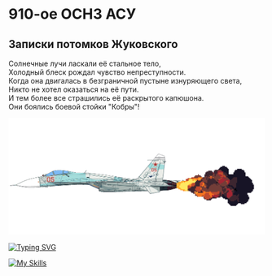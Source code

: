 # 910-ое ОСНЗ АСУ

## Записки потомков Жуковского

<!--
color=0254a6
[![Typing SVG](https://readme-typing-svg.demolab.com?font=Fira+Code&weight=900&size=27&pause=5000&color=0254A6&width=600&height=61&lines=Записки+потомков+Жуковского)](https://git.io/typing-svg)

$\color{0254a6}{test}$
-->


Солнечные лучи ласкали её стальное тело, \
Холодный блеск рождал чувство непреступности. \
Когда она двигалась в безграничной пустыне изнуряющего света, \
Никто не хотел оказаться на её пути. \
И тем более все страшились её раскрытого капюшона. \
Они боялись боевой стойки "Кобры"! 

![](/img/su27-3.gif)

[![Typing SVG](https://readme-typing-svg.demolab.com?font=Fira+Code&pause=1000&multiline=true&width=1500&height=1000&lines=%D0%A0%D0%9F%3A+%C2%AB%D0%9C%D0%B8%D0%BB%D1%8F%C2%BB%2C+%D1%8F+%C2%AB%D0%97%D0%B0%D1%80%D1%8F-1%C2%BB.+%D0%9F%D1%80%D0%B8%D1%91%D0%BC.;%D0%9B%D1%91%D1%82%D1%87%D0%B8%D0%BA%3A+%C2%AB%D0%97%D0%B0%D1%80%D1%8F-1%C2%BB%2C+%C2%AB%D0%9C%D0%B8%D0%BB%D1%8F%C2%BB.+%D0%9D%D0%B0+%D0%BF%D1%80%D0%B8%D1%91%D0%BC%D0%B5.+%D0%92%D1%8B%D0%BF%D0%BE%D0%BB%D0%BD%D1%8F%D0%B5%D0%BC+%D0%BF%D0%B0%D1%82%D1%80%D1%83%D0%BB%D0%B8%D1%80%D0%BE%D0%B2%D0%B0%D0%BD%D0%B8%D0%B5+%D0%B2+%D0%BA%D0%B2%D0%B0%D0%B4%D1%80%D0%B0%D1%82%D0%B5+7-4-2.+%D0%9F%D0%BE%D0%B3%D0%BE%D0%B4%D0%B0+%D1%8F%D1%81%D0%BD%D0%B0%D1%8F%2C+%D0%B2%D0%B8%D0%B4%D0%B8%D0%BC%D0%BE%D1%81%D1%82%D1%8C+10+%D0%BA%D0%BC.;%D0%A0%D0%9F%3A+%C2%AB%D0%9C%D0%B8%D0%BB%D1%8F%C2%BB%2C+%D0%BF%D0%BE%D0%B4%D1%82%D0%B2%D0%B5%D1%80%D0%B6%D0%B4%D0%B0%D1%8E.+%D0%9F%D1%80%D0%BE%D0%B2%D0%B5%D1%80%D1%8C%D1%82%D0%B5+%D0%BD%D0%B0%D0%BB%D0%B8%D1%87%D0%B8%D0%B5+%D1%86%D0%B5%D0%BB%D0%B5%D0%B9+%D0%BF%D0%BE+%D0%BC%D0%B0%D1%80%D1%88%D1%80%D1%83%D1%82%D1%83.;%D0%9B%D1%91%D1%82%D1%87%D0%B8%D0%BA%3A+%D0%92%D1%8B%D0%BF%D0%BE%D0%BB%D0%BD%D1%8F%D1%8E.+%D0%A1%D0%BA%D0%B0%D0%BD%D0%B8%D1%80%D1%83%D1%8E+%D0%B2%D0%BE%D0%B7%D0%B4%D1%83%D1%88%D0%BD%D0%BE%D0%B5+%D0%BF%D1%80%D0%BE%D1%81%D1%82%D1%80%D0%B0%D0%BD%D1%81%D1%82%D0%B2%D0%BE.;...;%D0%9B%D1%91%D1%82%D1%87%D0%B8%D0%BA%3A+%C2%AB%D0%97%D0%B0%D1%80%D1%8F-1%C2%BB%2C+%D0%B2%D0%BE%D0%B7%D0%B4%D1%83%D1%85+%D1%87%D0%B8%D1%81%D1%82.+;%D0%A0%D0%9F%3A+%C2%AB%D0%9C%D0%B8%D0%BB%D1%8F%C2%BB%2C+%D0%BF%D0%BE%D0%B4%D1%82%D0%B2%D0%B5%D1%80%D0%B6%D0%B4%D0%B0%D1%8E.+%D0%9F%D1%80%D0%BE%D0%B4%D0%BE%D0%BB%D0%B6%D0%B0%D0%B9%D1%82%D0%B5+%D0%BC%D0%B8%D1%81%D1%81%D0%B8%D1%8E.;%D0%9B%D1%91%D1%82%D1%87%D0%B8%D0%BA%3A+%D0%9F%D1%80%D0%B8%D0%BD%D1%8F%D0%BB.+)](https://git.io/typing-svg)


[![My Skills](https://skillicons.dev/icons?i=matlab,python,c++)](https://skillicons.dev)
